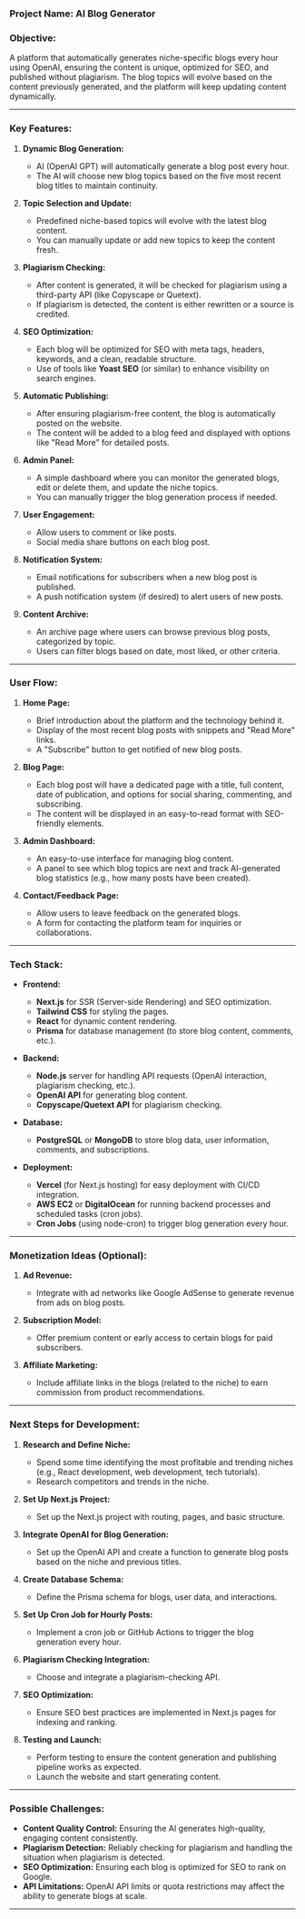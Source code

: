 

### **Project Name: AI Blog Generator**

### **Objective:**
A platform that automatically generates niche-specific blogs every hour using OpenAI, ensuring the content is unique, optimized for SEO, and published without plagiarism. The blog topics will evolve based on the content previously generated, and the platform will keep updating content dynamically.

---

### **Key Features:**

1. **Dynamic Blog Generation:**
   - AI (OpenAI GPT) will automatically generate a blog post every hour.
   - The AI will choose new blog topics based on the five most recent blog titles to maintain continuity.
   
2. **Topic Selection and Update:**
   - Predefined niche-based topics will evolve with the latest blog content.
   - You can manually update or add new topics to keep the content fresh.

3. **Plagiarism Checking:**
   - After content is generated, it will be checked for plagiarism using a third-party API (like Copyscape or Quetext).
   - If plagiarism is detected, the content is either rewritten or a source is credited.

4. **SEO Optimization:**
   - Each blog will be optimized for SEO with meta tags, headers, keywords, and a clean, readable structure.
   - Use of tools like **Yoast SEO** (or similar) to enhance visibility on search engines.

5. **Automatic Publishing:**
   - After ensuring plagiarism-free content, the blog is automatically posted on the website.
   - The content will be added to a blog feed and displayed with options like "Read More" for detailed posts.

6. **Admin Panel:**
   - A simple dashboard where you can monitor the generated blogs, edit or delete them, and update the niche topics.
   - You can manually trigger the blog generation process if needed.

7. **User Engagement:**
   - Allow users to comment or like posts.
   - Social media share buttons on each blog post.

8. **Notification System:**
   - Email notifications for subscribers when a new blog post is published.
   - A push notification system (if desired) to alert users of new posts.

9. **Content Archive:**
   - An archive page where users can browse previous blog posts, categorized by topic.
   - Users can filter blogs based on date, most liked, or other criteria.

---

### **User Flow:**

1. **Home Page:**
   - Brief introduction about the platform and the technology behind it.
   - Display of the most recent blog posts with snippets and "Read More" links.
   - A "Subscribe" button to get notified of new blog posts.

2. **Blog Page:**
   - Each blog post will have a dedicated page with a title, full content, date of publication, and options for social sharing, commenting, and subscribing.
   - The content will be displayed in an easy-to-read format with SEO-friendly elements.

3. **Admin Dashboard:**
   - An easy-to-use interface for managing blog content.
   - A panel to see which blog topics are next and track AI-generated blog statistics (e.g., how many posts have been created).

4. **Contact/Feedback Page:**
   - Allow users to leave feedback on the generated blogs.
   - A form for contacting the platform team for inquiries or collaborations.

---

### **Tech Stack:**

- **Frontend:**
  - **Next.js** for SSR (Server-side Rendering) and SEO optimization.
  - **Tailwind CSS** for styling the pages.
  - **React** for dynamic content rendering.
  - **Prisma** for database management (to store blog content, comments, etc.).

- **Backend:**
  - **Node.js** server for handling API requests (OpenAI interaction, plagiarism checking, etc.).
  - **OpenAI API** for generating blog content.
  - **Copyscape/Quetext API** for plagiarism checking.

- **Database:**
  - **PostgreSQL** or **MongoDB** to store blog data, user information, comments, and subscriptions.

- **Deployment:**
  - **Vercel** (for Next.js hosting) for easy deployment with CI/CD integration.
  - **AWS EC2** or **DigitalOcean** for running backend processes and scheduled tasks (cron jobs).
  - **Cron Jobs** (using node-cron) to trigger blog generation every hour.

---

### **Monetization Ideas (Optional):**
1. **Ad Revenue:**
   - Integrate with ad networks like Google AdSense to generate revenue from ads on blog posts.
   
2. **Subscription Model:**
   - Offer premium content or early access to certain blogs for paid subscribers.
   
3. **Affiliate Marketing:**
   - Include affiliate links in the blogs (related to the niche) to earn commission from product recommendations.

---

### **Next Steps for Development:**

1. **Research and Define Niche:**
   - Spend some time identifying the most profitable and trending niches (e.g., React development, web development, tech tutorials).
   - Research competitors and trends in the niche.

2. **Set Up Next.js Project:**
   - Set up the Next.js project with routing, pages, and basic structure.

3. **Integrate OpenAI for Blog Generation:**
   - Set up the OpenAI API and create a function to generate blog posts based on the niche and previous titles.

4. **Create Database Schema:**
   - Define the Prisma schema for blogs, user data, and interactions.

5. **Set Up Cron Job for Hourly Posts:**
   - Implement a cron job or GitHub Actions to trigger the blog generation every hour.

6. **Plagiarism Checking Integration:**
   - Choose and integrate a plagiarism-checking API.

7. **SEO Optimization:**
   - Ensure SEO best practices are implemented in Next.js pages for indexing and ranking.

8. **Testing and Launch:**
   - Perform testing to ensure the content generation and publishing pipeline works as expected.
   - Launch the website and start generating content.

---

### **Possible Challenges:**

- **Content Quality Control:** Ensuring the AI generates high-quality, engaging content consistently.
- **Plagiarism Detection:** Reliably checking for plagiarism and handling the situation when plagiarism is detected.
- **SEO Optimization:** Ensuring each blog is optimized for SEO to rank on Google.
- **API Limitations:** OpenAI API limits or quota restrictions may affect the ability to generate blogs at scale.

---
